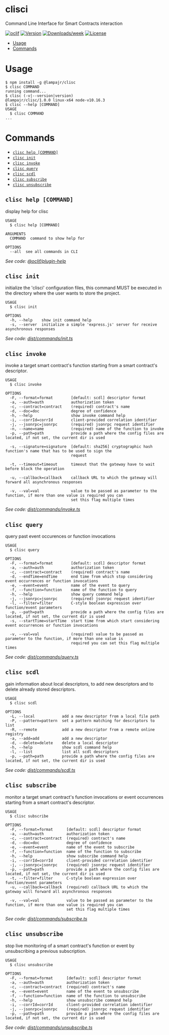 clisci
======

Command Line Interface for Smart Contracts interaction

[![oclif](https://img.shields.io/badge/cli-oclif-brightgreen.svg)](https://oclif.io)
[![Version](https://img.shields.io/npm/v/clisci.svg)](https://npmjs.org/package/clisci)
[![Downloads/week](https://img.shields.io/npm/dw/clisci.svg)](https://npmjs.org/package/clisci)
[![License](https://img.shields.io/npm/l/clisci.svg)](https://github.com/lampajr/toolscip/blob/master/package.json)

<!-- toc -->
* [Usage](#usage)
* [Commands](#commands)
<!-- tocstop -->
# Usage
<!-- usage -->
```sh-session
$ npm install -g @lampajr/clisc
$ clisc COMMAND
running command...
$ clisc (-v|--version|version)
@lampajr/clisc/1.0.0 linux-x64 node-v10.16.3
$ clisc --help [COMMAND]
USAGE
  $ clisc COMMAND
...
```
<!-- usagestop -->
# Commands
<!-- commands -->
* [`clisc help [COMMAND]`](#clisc-help-command)
* [`clisc init`](#clisc-init)
* [`clisc invoke`](#clisc-invoke)
* [`clisc query`](#clisc-query)
* [`clisc scdl`](#clisc-scdl)
* [`clisc subscribe`](#clisc-subscribe)
* [`clisc unsubscribe`](#clisc-unsubscribe)

## `clisc help [COMMAND]`

display help for clisc

```
USAGE
  $ clisc help [COMMAND]

ARGUMENTS
  COMMAND  command to show help for

OPTIONS
  --all  see all commands in CLI
```

_See code: [@oclif/plugin-help](https://github.com/oclif/plugin-help/blob/v2.2.2/src/commands/help.ts)_

## `clisc init`

initialize the 'clisci' configuration files, this command MUST be executed in the directory where the user wants to store the project.

```
USAGE
  $ clisc init

OPTIONS
  -h, --help    show init command help
  -s, --server  initialize a simple 'express.js' server for receive asynchronous responses
```

_See code: [dist/commands/init.ts](https://github.com/lampajr/toolscip/blob/v1.0.0/dist/commands/init.ts)_

## `clisc invoke`

invoke a target smart contract's function starting from a smart contract's descriptor.

```
USAGE
  $ clisc invoke

OPTIONS
  -F, --format=format        [default: scdl] descriptor format
  -a, --auth=auth            authorization token
  -c, --contract=contract    (required) contract's name
  -d, --doc=doc              degree of confidence
  -h, --help                 show invoke command help
  -i, --corrId=corrId        client-provided correlation identifier
  -j, --jsonrpc=jsonrpc      (required) jsonrpc request identifier
  -n, --name=name            (required) name of the function to invoke
  -p, --path=path            provide a path where the config files are located, if not set, the current dir is used

  -s, --signature=signature  [default: sha256] cryptographic hash function's name that has to be used to sign the
                             request

  -t, --timeout=timeout      timeout that the gateway have to wait before block the operation

  -u, --callback=callback    callback URL to which the gateway will forward all asynchronous responses

  -v, --val=val              value to be passed as parameter to the function, if more than one value is required you can
                             set this flag multiple times
```

_See code: [dist/commands/invoke.ts](https://github.com/lampajr/toolscip/blob/v1.0.0/dist/commands/invoke.ts)_

## `clisc query`

query past event occurences or function invocations

```
USAGE
  $ clisc query

OPTIONS
  -F, --format=format        [default: scdl] descriptor format
  -a, --auth=auth            authorization token
  -c, --contract=contract    (required) contract's name
  -d, --endTime=endTime      end time from which stop considering event occurrences or function invocations
  -e, --event=event          name of the event to query
  -f, --function=function    name of the function to query
  -h, --help                 show query command help
  -j, --jsonrpc=jsonrpc      (required) jsonrpc request identifier
  -l, --filter=filter        C-style boolean expression over function/event parameters
  -p, --path=path            provide a path where the config files are located, if not set, the current dir is used
  -s, --startTime=startTime  start time from which start considering event occurrences or function invocations

  -v, --val=val              (required) value to be passed as parameter to the function, if more than one value is
                             required you can set this flag multiple times
```

_See code: [dist/commands/query.ts](https://github.com/lampajr/toolscip/blob/v1.0.0/dist/commands/query.ts)_

## `clisc scdl`

gain information about local descriptors, to add new descriptors and to delete already stored descriptors.

```
USAGE
  $ clisc scdl

OPTIONS
  -L, --local            add a new descriptor from a local file path
  -P, --pattern=pattern  set a pattern matching for descriptors to list
  -R, --remote           add a new descriptor from a remote online registry
  -a, --add=add          add a new descriptor
  -d, --delete=delete    delete a local descriptor
  -h, --help             show scdl command help
  -l, --list             list all scdl descriptors
  -p, --path=path        provide a path where the config files are located, if not set, the current dir is used
```

_See code: [dist/commands/scdl.ts](https://github.com/lampajr/toolscip/blob/v1.0.0/dist/commands/scdl.ts)_

## `clisc subscribe`

monitor a target smart contract's function invocations or event occurrences starting from a smart contract's descriptor.

```
USAGE
  $ clisc subscribe

OPTIONS
  -F, --format=format      [default: scdl] descriptor format
  -a, --auth=auth          authorization token
  -c, --contract=contract  (required) contract's name
  -d, --doc=doc            degree of confidence
  -e, --event=event        name of the event to subscribe
  -f, --function=function  name of the function to subscribe
  -h, --help               show subscribe command help
  -i, --corrId=corrId      client-provided correlation identifier
  -j, --jsonrpc=jsonrpc    (required) jsonrpc request identifier
  -p, --path=path          provide a path where the config files are located, if not set, the current dir is used
  -t, --filter=filter      C-style boolean expression over function/event parameters
  -u, --callback=callback  (required) callback URL to which the gateway will forward all asynchronous responses

  -v, --val=val            value to be passed as parameter to the function, if more than one value is required you can
                           set this flag multiple times
```

_See code: [dist/commands/subscribe.ts](https://github.com/lampajr/toolscip/blob/v1.0.0/dist/commands/subscribe.ts)_

## `clisc unsubscribe`

stop live monitoring of a smart contract's function or event by unsubscribing a previous subscription.

```
USAGE
  $ clisc unsubscribe

OPTIONS
  -F, --format=format      [default: scdl] descriptor format
  -a, --auth=auth          authorization token
  -c, --contract=contract  (required) contract's name
  -e, --event=event        name of the event to unsubscribe
  -f, --function=function  name of the function to unsubscribe
  -h, --help               show unsubscribe command help
  -i, --corrId=corrId      client-provided correlation identifier
  -j, --jsonrpc=jsonrpc    (required) jsonrpc request identifier
  -p, --path=path          provide a path where the config files are located, if not set, the current dir is used
```

_See code: [dist/commands/unsubscribe.ts](https://github.com/lampajr/toolscip/blob/v1.0.0/dist/commands/unsubscribe.ts)_
<!-- commandsstop -->
